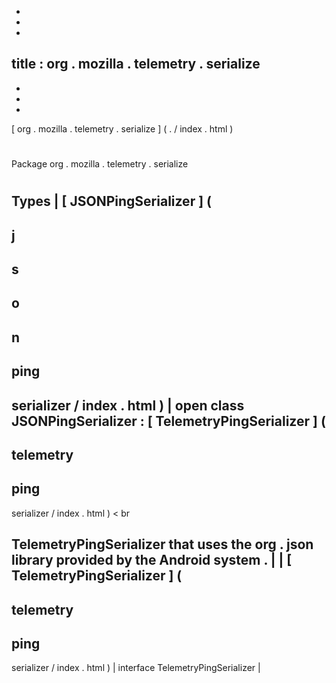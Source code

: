 -
-
-
title
:
org
.
mozilla
.
telemetry
.
serialize
-
-
-
-
[
org
.
mozilla
.
telemetry
.
serialize
]
(
.
/
index
.
html
)
#
#
Package
org
.
mozilla
.
telemetry
.
serialize
#
#
#
Types
|
[
JSONPingSerializer
]
(
-
j
-
s
-
o
-
n
-
ping
-
serializer
/
index
.
html
)
|
open
class
JSONPingSerializer
:
[
TelemetryPingSerializer
]
(
-
telemetry
-
ping
-
serializer
/
index
.
html
)
<
br
>
TelemetryPingSerializer
that
uses
the
org
.
json
library
provided
by
the
Android
system
.
|
|
[
TelemetryPingSerializer
]
(
-
telemetry
-
ping
-
serializer
/
index
.
html
)
|
interface
TelemetryPingSerializer
|
